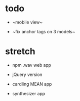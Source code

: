 # todo  

-  ~mobile view~

- ~fix anchor tags on 3 models~   

# stretch  

- npm .wav web app  

- jQuery version  

- cardling MEAN app  

- synthesizer app  
